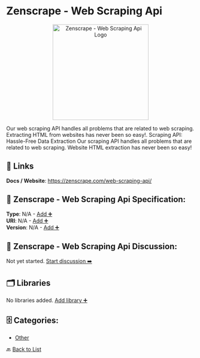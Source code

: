 # Zenscrape - Web Scraping Api
<p align="center">
    <img width="256" src="https://raw.githubusercontent.com/apis-list/apis-list/main/apis/zenscrape-web-scraping-api/logo_256x256.png" alt="Zenscrape - Web Scraping Api Logo"/>
</p>
Our web scraping API handles all problems that are related to web scraping. Extracting HTML from websites has never been so easy!. Scraping API: Hassle-Free Data Extraction
Our scraping API handles all problems that are related to web scraping. Website HTML extraction has never been so easy!

##  🔗 Links
**Docs / Website**: https://zenscrape.com/web-scraping-api/

## 🧬 Zenscrape - Web Scraping Api Specification:
**Type**: N/A - [Add ➕](https://github.com/apis-list/apis-list/edit/main/apis.yaml#L22992)  
**URI**: N/A - [Add ➕](https://github.com/apis-list/apis-list/edit/main/apis.yaml#L22992)  
**Version**: N/A - [Add ➕](https://github.com/apis-list/apis-list/edit/main/apis.yaml#L22992)

## 💬 Zenscrape - Web Scraping Api Discussion:
Not yet started. [Start discussion ➡️](https://github.com/apis-list/apis-list/discussions/new)

## 🗂️ Libraries

No libraries added. [Add library ➕](https://github.com/apis-list/apis-list/edit/main/apis.yaml#L22992)    


## 🗄️ Categories:
- [Other](https://github.com/apis-list/apis-list#other-)

🔙  [Back to List](https://github.com/apis-list/apis-list)
